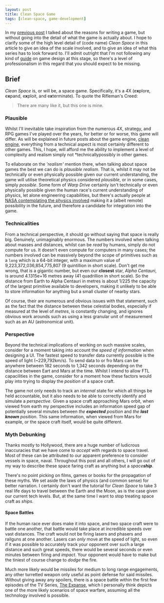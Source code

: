 ```yaml
---
layout: post
title: Clean Space Game
tags: [clean-space, game-development]
---
```


In my [previous post](blog.devbot.net/clean-space-introduction/) I talked about the reasons for writing a game, but without going into the detail of what the game is actually about. I hope to clarify some of the high level detail of (code name) *Clean Space* in this article to give an idea of the scale involved, and to give an idea of what this series has to look forward to. I'll admit outright that I'm not following any kind of [guide](http://www.amazon.co.uk/Level-Up-Guide-Great-Design/dp/1118877160) on game design at this stage, so there's a level of professionalism in this regard that you should expect to be missing.

## Brief

_Clean Space_ is, or will be, a space game. Specifically, it's a 4X (e**x**plore, e**x**pand, e**x**ploit, and e**x**terminate). To quote the Rifleman's Creed:

> There are many like it, but this one is mine.

### Plausible

Whilst I'll inevitable take inspiration from the numerous 4X, strategy, and RPG games I've played over the years, for better or for worse, this game will differ. As will be explained in future posts about the game engine, [clean engine](https://github.com/clean-development/engine), everything from a technical aspect is most certainly different to other games. This, I hope, will afford me the ability to implement a level of complexity and realism simply not *technicallypossibly in other games.

To ellaborate on the *'realism'* mention there, when talking about space games the best we can do is *plausible realism*. That is, whilst it may not be technically or even physically possible given our current understanding, the game will utilise theoretical physics considered *plausible*, or in some cases, simply *possible*. Some form of *Warp Drive* certainly isn't technically or even physically possible given the human race's current understanding of physics, let alone engineering capabilities, but there's actually people at [NASA contemplating the physics involved](http://www.space.com/22430-star-trek-warp-drive-quantum-thrusters.html) making it a (albeit remote) possibility in the future, and therefore a candidate for integration into the game.

### Technicalities

From a technical perspective, it should go without saying that space is really big. Genuinely, unimaginably enormous. The numbers involved when talking about masses and distances, whilst can be *read* by humans, simply do not compute for us. It doesn't even compute for computers in many cases; the numbers involved can be massively beyond the scope of primitives such as a `long` which is a 64-bit integer, with a maximum value of 9,223,372,036,854,775,807 (9 quintillion in short scale). Don't get me wrong, that is a gigantic number, but even our **closest** star, *Alpha Centauri*, is around 4.1315e+16 metres away (41 quadrillion in short scale). So the distance from Earth to Alpha Centauri in metres is about 1/225 the capacity of the largest primitive available to developers, making it unlikely to be able to store information for anything but a small cluster of nearby stars. 

Of course, their are numerous and obvious issues with that statement, such as the fact that the distance between these celestial bodies, especially if measured at the level of *metres*, is constantly changing, and ignores obvious work arounds such as using a less granular unit of measurement such as an AU (astronomical unit).

### Perspective

Beyond the technical implications of working on such massive scales, consider for a moment taking into account the *speed of information* when designing a UI. The fastest speed to transfer data currently possible is the speed of light (~229,792km/s). To send data to or fro Mars can be anywhere between 182 seconds to 1,342 seconds depending on the distance between Eart and Mars at the time. Whilst I intend to allow FTL capacilities in the game, consider for a moment how these factors would play into trying to display the *position* of a space craft.

The game not only needs to track an *internal* state for which all things be held accountable, but it also needs to be able to correctly identify and simulate a *perspective*. Given a space craft approaching Mars orbit, when viewed from earth my perspective includes an information speed gap of potentially several minutes between _the **expected** position_ and _the **last known** position_. This same information, when viewed from Mars for example, or the space craft itself, would be quite different.

### Myth Debunking

Thanks mostly to Hollywood, there are a huge number of ludicrous inaccuracies that we have come to *accept* with regards to space travel. Most of these can be attributed to our apparent preference to consider vessels in space, naval. Throughout this post and all others, I will go out of my way to describe these space faring craft as anything but a _space**ship**_.

There's no point picking on films, games or books for the propagation of these myths. We set aside the laws of physics (and common sense) for better narration. I certainly don't want the tutorial for *Clean Space* to take 3 real life days to travel between the Earth and the Moon, as is the case given our current tech levels. But, at the same time I want to stop treating space craft as *ships*.

#### Space Battles

If the human race ever does make it into space, and two space craft were to battle one another, that battle would take place at incredible speeds over vast distances. The craft would not be firing lasers and phasers and railguns at one another. Lasers can *only* move at the speed of light, so even if it was possible to accurately track your opponent over such a large distance and such great speeds, there would be several seconds or even minutes between firing and *impact*. Your opponent would have to make but the tiniest of course change to *dodge* the fire.

Much more likely would be missiles for medium to long range engagements, any other turretted weapon only useful as point defense for said missiles. Without giving away any spoilers, there is a space battle within the first few episodes of the TV Series, [The Expanse](https://en.wikipedia.org/wiki/The_Expanse_(TV_series)), which I personally think depicts one of the more likely scenarios of space warfare, assuming all the technology involved is possible.
